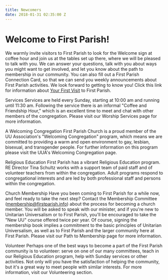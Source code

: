 ```yaml
---
title: Newcomers
date: 2018-01-31 02:35:00 Z
---
```


# Welcome to First Parish!

We warmly invite visitors to First Parish to look for the Welcome sign at coffee hour and join us at the tables set up there, where we will be pleased to talk with you. We can answer your questions, talk with you about ways you might want to get involved, and let you know about the path to membership in our community. You can also fill out a First Parish Connection Card, so that we can send you weekly announcements about First Parish activities. We look forward to getting to know you! Click this link for information about [Your First Visit](/newcomers/your-first-visit) to First Parish.

Services
Services are held every Sunday, starting at 10:00 am and running until 11:30 am. Following the service there is an informal "Coffee and Friendship Hour," which is an excellent time to meet and chat with other members of the congregation. Please visit our Worship Services page for more information.

A Welcoming Congregation
First Parish Church is a proud member of the UU Association's "Welcoming Congregation" program, which means we are committed to providing a warm and open environment to gay, lesbian, bisexual, and transgender people. For further information on this program please visit the UUA's Welcoming Congregation page.

Religious Education
First Parish has a vibrant Religious Education program. RE Director Tina Schultz works with a support team of paid staff and of volunteer teachers from within the congregation. Adult programs respond to congregational interests and are led by both professional staff and persons within the congregation.

Church Membership
Have you been coming to First Parish for a while now, and feel ready to take the next step? Contact the Membership Committee (membership@firstparish.info) about the process for becoming a church member. You will be asked to speak with our minister, and if you're new to Unitarian Universalism or to First Parish, you'll be encouraged to take the "New UU" course offered twice per year. Of course, signing the membership book implies a commitment to the basic principles of Unitarian Universalism, as well as to First Parish and the larger community here at First Parish. Please visit our Path to Membership page for more information.

Volunteer
Perhaps one of the best ways to become a part of the First Parish community is to volunteer: serve on one of our many committees, teach in our Religious Education program, help with Sunday services or other activities. Not only will you have the satisfaction of helping the community, but it's a great way to meet people with similar interests. For more information, visit our Volunteering section.
